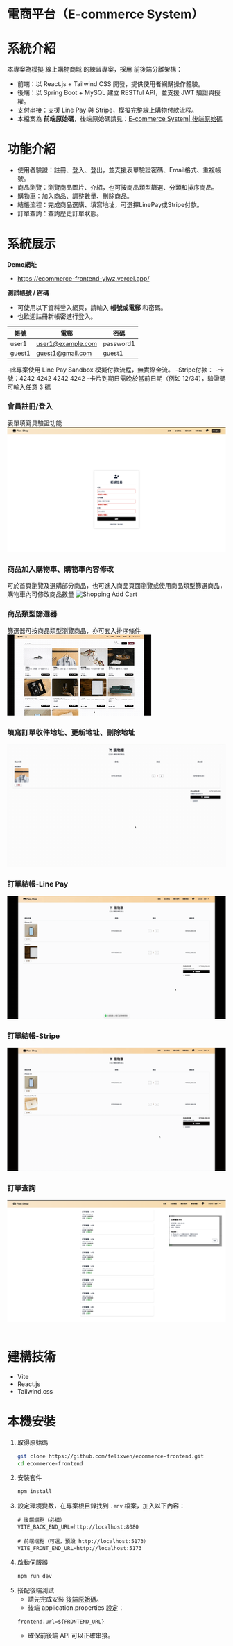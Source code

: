 # 電商平台（E-commerce System）

# 系統介紹
本專案為模擬 線上購物商城 的練習專案，採用 前後端分離架構：
- 前端：以 React.js + Tailwind CSS 開發，提供使用者網購操作體驗。
- 後端：以 Spring Boot + MySQL 建立 RESTful API，並支援 JWT 驗證與授權。
- 支付串接：支援 Line Pay 與 Stripe，模擬完整線上購物付款流程。
- 本檔案為 **前端原始碼**，後端原始碼請見：[E-commerce System| 後端原始碼](https://github.com/felixven/ecommerce-backend.git)

# 功能介紹
- 使用者驗證：註冊、登入、登出，並支援表單驗證密碼、Email格式、重複帳號。
- 商品瀏覽：瀏覽商品圖片、介紹，也可按商品類型篩選、分類和排序商品。
- 購物車：加入商品、調整數量、刪除商品。
- 結帳流程：完成商品選購、填寫地址，可選擇LinePay或Stripe付款。
- 訂單查詢：查詢歷史訂單狀態。

# 系統展示

**Demo網址**  
- https://ecommerce-frontend-ylwz.vercel.app/

**測試帳號 / 密碼**
<br>
- 可使用以下資料登入網頁，請輸入 **帳號或電郵** 和密碼。  
- 也歡迎註冊新帳密進行登入。

|帳號      |電郵                   |密碼        |
|-------- |--------------------- |------------|
| user1   |user1@example.com     |password1   |
| guest1  |guest1@gmail.com      |guest1   |

-此專案使用 Line Pay Sandbox 模擬付款流程，無實際金流。
-Stripe付款：
   -卡號：4242 4242 4242 4242
   -卡片到期日需晚於當前日期（例如 12/34），驗證碼可輸入任意 3 碼

### 會員註冊/登入
表單填寫具驗證功能
![Member Register](docs/member-register.png)
<br/>

### 商品加入購物車、購物車內容修改
可於首頁瀏覽及選購部分商品，也可進入商品頁面瀏覽或使用商品類型篩選商品，購物車內可修改商品數量
![Shopping Add Cart](docs/shopping-addcart-flow.gif)
<br/>

### 商品類型篩選器
篩選器可按商品類型瀏覽商品，亦可套入排序條件
![Product Filter](docs/product-filter.gif)
<br/>

### 填寫訂單收件地址、更新地址、刪除地址
![Add Address](docs/add-address.gif)
<br/>

### 訂單結帳-Line Pay
![Order Checkout - Line Pay](docs/order-checkout-linepay.gif)
<br/>

### 訂單結帳-Stripe
![Order Checkout - Stripe](docs/order-checkout-stripe.gif)
<br/>

### 訂單查詢
![Order History](docs/order-history.png)
<br/><br/>

# 建構技術
- Vite
- React.js
- Tailwind.css

# 本機安裝
1. 取得原始碼  
   ```bash
   git clone https://github.com/felixven/ecommerce-frontend.git
   cd ecommerce-frontend
   ```
2. 安裝套件
   ```bash
   npm install
   ```
3. 設定環境變數，在專案根目錄找到 `.env` 檔案，加入以下內容：
   ```env
   # 後端端點（必填）
   VITE_BACK_END_URL=http://localhost:8080

   # 前端端點（可選，預設 http://localhost:5173）
   VITE_FRONT_END_URL=http://localhost:5173
   ```
4. 啟動伺服器
   ```bash
   npm run dev
   ```
5. 搭配後端測試
   - 請先完成安裝 [後端原始碼](https://github.com/felixven/ecommerce-backend#本機安裝與使用)。
   - 後端 application.properties 設定：
   ```properties
   frontend.url=${FRONTEND_URL}
   ```
   - 確保前後端 API 可以正確串接。






